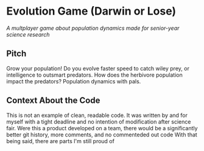 # Evolution Game (Darwin or Lose)
*A multplayer game about population dynamics made for senior-year science research*

## Pitch
Grow your population! Do you evolve faster speed to catch wiley prey, or intelligence to outsmart predators. How does the herbivore population impact the predators? Population dynamics with pals.


## Context About the Code
This is not an example of clean, readable code.
It was written by and for myself with a tight deadline and no intention of modification after science fair.
Were this a product developed on a team, there would be a significantly better git history, more comments, and no commenteded out code
With that being said, there are parts I'm still proud of
